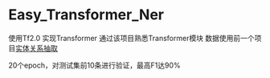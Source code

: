 # Easy_Transformer_Ner
 使用Tf2.0 实现Transformer
 通过该项目熟悉Transformer模块
 数据使用前一个项目[实体关系抽取](https://github.com/NLPxiaoxu/Entity-recognition-and-Relation-ectraction)
 
 20个epoch，对测试集前10条进行验证，最高F1达90%
 
 
 
